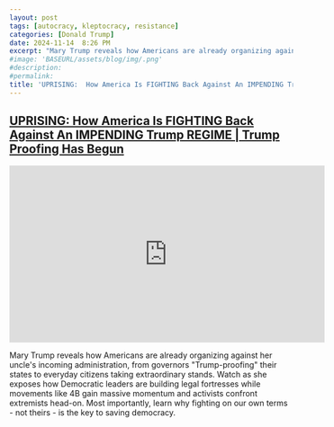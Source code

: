 ```yaml
---
layout: post
tags: [autocracy, kleptocracy, resistance]
categories: [Donald Trump]
date: 2024-11-14  8:26 PM
excerpt: "Mary Trump reveals how Americans are already organizing against her uncle's incoming administration, from governors “Trump-proofing” their states to everyday citizens taking extraordinary stands."
#image: 'BASEURL/assets/blog/img/.png'
#description:
#permalink:
title: 'UPRISING:  How America Is FIGHTING Back Against An IMPENDING Trump REGIME \| Trump Proofing Has Begun – Mary Trump'
---
```



## [UPRISING:  How America Is FIGHTING Back Against An IMPENDING Trump REGIME \| Trump Proofing Has Begun](https://youtube.com/watch?v=QpUdB0Tz9Yw&)

<iframe width="560" height="315" src="https://www.youtube.com/embed/QpUdB0Tz9Yw?si=BUwl-znKYSZVRKS9" title="UPRISING:  How America Is FIGHTING Back Against An IMPENDING Trump REGIME \| Trump Proofing Has Begun" frameborder="0" allow="accelerometer; autoplay; clipboard-write; encrypted-media; gyroscope; picture-in-picture; web-share" referrerpolicy="strict-origin-when-cross-origin" allowfullscreen></iframe>

Mary Trump reveals how Americans are already organizing against her uncle's incoming administration, from governors "Trump-proofing" their states to everyday citizens taking extraordinary stands. Watch as she exposes how Democratic leaders are building legal fortresses while movements like 4B gain massive momentum and activists confront extremists head-on. Most importantly, learn why fighting on our own terms - not theirs - is the key to saving democracy.

